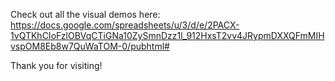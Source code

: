 Check out all the visual demos here: https://docs.google.com/spreadsheets/u/3/d/e/2PACX-1vQTKhCIoFzlOBVqCTiGNa10ZySmnDzz1l_912HxsT2vv4JRypmDXXQFmMIHvspOM8Eb8w7QuWaTOM-0/pubhtml#

Thank you for visiting!
